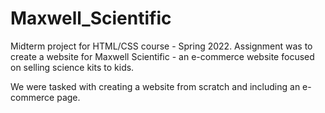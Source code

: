 # Maxwell_Scientific
Midterm project for HTML/CSS course - Spring 2022. Assignment was to create a website for Maxwell Scientific - an e-commerce website focused on selling science kits to kids.

We were tasked with creating a website from scratch and including an e-commerce page.
